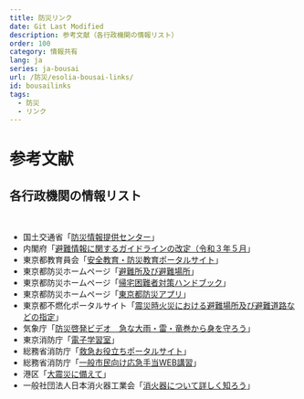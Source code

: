 ```yaml
---
title: 防災リンク
date: Git Last Modified
description: 参考文献（各行政機関の情報リスト）
order: 100
category: 情報共有
lang: ja
series: ja-bousai
url: /防災/esolia-bousai-links/
id: bousailinks
tags:
  - 防災
  - リンク
---
```


# 参考文献
## 各行政機関の情報リスト​
​
- 国土交通省「[防災情報提供センター](https://www.mlit.go.jp/saigai/bosaijoho/)」​
- 内閣府「[避難情報に関するガイドラインの改定（令和３年５月](https://www.bousai.go.jp/oukyu/hinanjouhou/r3_hinanjouhou_guideline/)」​
- 東京都教育員会「[安全教育・防災教育ポータルサイト](https://www.anzenedu.metro.tokyo.lg.jp/link/)」​
- 東京都防災ホームページ「[避難所及び避難場所](https://www.bousai.metro.tokyo.lg.jp/bousai/1000026/1000316.html)」​
- 東京都防災ホームページ「[帰宅困難者対策ハンドブック](https://www.bousai.metro.tokyo.lg.jp/bousai/1000031/1001369.html)」​
- 東京都防災ホームページ「[東京都防災アプリ](https://www.bousai.metro.tokyo.lg.jp/1028747/index.html)」​
- 東京都不燃化ポータルサイト「[震災時火災における避難場所及び避難道路などの指定](https://www.funenka.metro.tokyo.lg.jp/evacuation/)」​
- 気象庁「[防災啓発ビデオ　急な大雨・雷・竜巻から身を守ろう](https://www.jma.go.jp/jma/kishou/books/cb_saigai_dvd/index.html)」​
- 東京消防庁「[電子学習室](https://www.tfd.metro.tokyo.lg.jp/learning/contents/mokuji.html)」​
- 総務省消防庁「[救急お役立ちポータルサイト](https://www.fdma.go.jp/publication/portal/post2.html)」​
- 総務省消防庁「[一般市民向け応急手当WEB講習](https://www.fdma.go.jp/relocation/kyukyukikaku/oukyu/index.html)」​
- 港区「[大震災に備えて](https://www.city.minato.tokyo.jp/bosai-anzen/bosai/daishinsai/index.html)」​
- 一般社団法人日本消火器工業会「[消火器について詳しく知ろう](https://www.jfema.or.jp/about/)」​